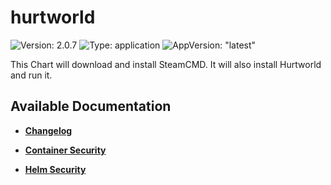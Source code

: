 # hurtworld

![Version: 2.0.7](https://img.shields.io/badge/Version-2.0.7-informational?style=flat-square) ![Type: application](https://img.shields.io/badge/Type-application-informational?style=flat-square) ![AppVersion: "latest"](https://img.shields.io/badge/AppVersion-"latest"-informational?style=flat-square)

This Chart will download and install SteamCMD. It will also install Hurtworld and run it.

## Available Documentation

- [**Changelog**](CHANGELOG)

- [**Container Security**](container-security)

- [**Helm Security**](helm-security)

